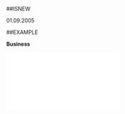 
##ISNEW

01.09.2005


##EXAMPLE

**Business**



![](..\..\Examples\vbs\SOPerson.Business.vbs.txt)

